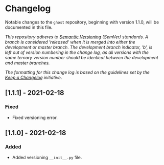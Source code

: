 # Changelog
Notable changes to the `ghost` repository, beginning with version 1.1.0, will be documented in this file.

*This repository adheres to [Semantic Versioning](https://semver.org/spec/v2.0.0.html) (SemVer) standards. A branch is considered 'released' when it is merged into either the development or master branch. The development branch indicator, 'b', is left out of version numbering in the change log, as all versions with the same ternary version number should be identical between the development and master branches.*

*The formatting for this change log is based on the guidelines set by the [Keep a Changelog](https://keepachangelog.com/en/1.0.0/) initiative.*


## [1.1.1] - 2021-02-18
### Fixed
- Fixed versioning error.


## [1.1.0] - 2021-02-18
### Added
- Added versioning `__init__.py` file.
